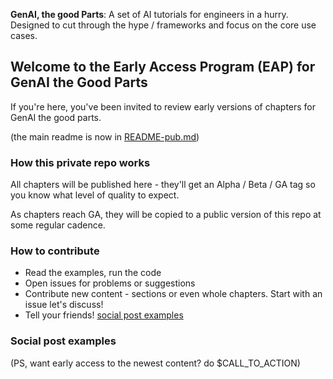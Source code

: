 **GenAI, the good Parts**: A set of AI tutorials for engineers in a hurry. Designed to cut through the hype / frameworks and focus on the core use cases.


## Welcome to the Early Access Program (EAP) for GenAI the Good Parts

If you're here, you've been invited to review early versions of chapters for GenAI the good parts.

(the main readme is now in [README-pub.md](./README-pub.md))

### How this private repo works

All chapters will be published here - they'll get an Alpha / Beta / GA tag so you know what level of quality to expect.

As chapters reach GA, they will be copied to a public version of this repo at some regular cadence.

### How to contribute

- Read the examples, run the code
- Open issues for problems or suggestions
- Contribute new content - sections or even whole chapters. Start with an issue let's discuss!
- Tell your friends! [social post examples](#social-post-examples)


### Social post examples


(PS, want early access to the newest content? do $CALL_TO_ACTION)
